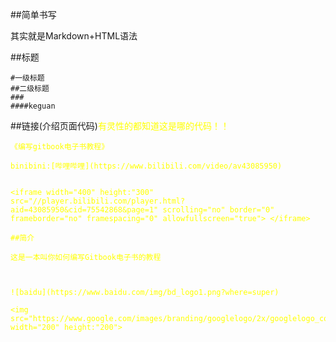 ##简单书写

其实就是Markdown+HTML语法


##标题

```
#一级标题
##二级标题
###
####keguan
```

##链接(介绍页面代码)<font color="yellow">有灵性的都知道这是哪的代码！！<font>

``` 
《编写gitbook电子书教程》

binibini:[哔哩哔哩](https://www.bilibili.com/video/av43085950)


<iframe width="400" height:"300" src="//player.bilibili.com/player.html?aid=43085950&cid=75542868&page=1" scrolling="no" border="0" frameborder="no" framespacing="0" allowfullscreen="true"> </iframe>

##简介

这是一本叫你如何编写Gitbook电子书的教程



![baidu](https://www.baidu.com/img/bd_logo1.png?where=super)

<img src="https://www.google.com/images/branding/googlelogo/2x/googlelogo_color_272x92dp.png" width="200" height:"200">
```

